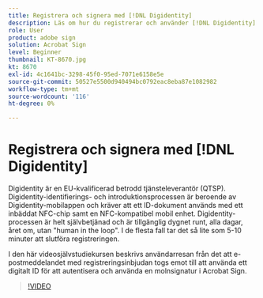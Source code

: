 ```yaml
---
title: Registrera och signera med [!DNL Digidentity]
description: Läs om hur du registrerar och använder [!DNL Digidentity] elektroniskt ID med Acrobat Sign
role: User
product: adobe sign
solution: Acrobat Sign
level: Beginner
thumbnail: KT-8670.jpg
kt: 8670
exl-id: 4c1641bc-3298-45f0-95ed-7071e6158e5e
source-git-commit: 50527e5500d940494bc0792eac8eba87e1082982
workflow-type: tm+mt
source-wordcount: '116'
ht-degree: 0%

---
```


# Registrera och signera med [!DNL Digidentity]

Digidentity är en EU-kvalificerad betrodd tjänsteleverantör (QTSP). Digidentity-identifierings- och introduktionsprocessen är beroende av Digidentity-mobilappen och kräver att ett ID-dokument används med ett inbäddat NFC-chip samt en NFC-kompatibel mobil enhet. Digidentity-processen är helt självbetjänad och är tillgänglig dygnet runt, alla dagar, året om, utan &quot;human in the loop&quot;. I de flesta fall tar det så lite som 5-10 minuter att slutföra registreringen.

I den här videosjälvstudiekursen beskrivs användarresan från det att e-postmeddelandet med registreringsinbjudan togs emot till att använda ett digitalt ID för att autentisera och använda en molnsignatur i Acrobat Sign.

>[!VIDEO](https://video.tv.adobe.com/v/336991?hidetitle=true)
